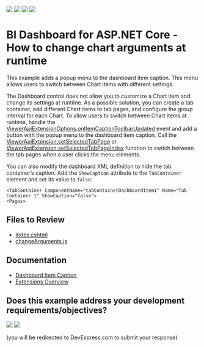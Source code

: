 <!-- default badges list -->
![](https://img.shields.io/endpoint?url=https://codecentral.devexpress.com/api/v1/VersionRange/349487138/24.2.1%2B)
[![](https://img.shields.io/badge/Open_in_DevExpress_Support_Center-FF7200?style=flat-square&logo=DevExpress&logoColor=white)](https://supportcenter.devexpress.com/ticket/details/T983685)
[![](https://img.shields.io/badge/📖_How_to_use_DevExpress_Examples-e9f6fc?style=flat-square)](https://docs.devexpress.com/GeneralInformation/403183)
[![](https://img.shields.io/badge/💬_Leave_Feedback-feecdd?style=flat-square)](#does-this-example-address-your-development-requirementsobjectives)
<!-- default badges end -->

# BI Dashboard for ASP.NET Core - How to change chart arguments at runtime

This example adds a popup menu to the dashboard item caption. This menu allows users to switch between Chart items with different settings.

The Dashboard control does not allow you to customize a Chart item and change its settings at runtime. As a possible solution, you can create a tab container, add different Chart items to tab pages, and configure the group interval for each Chart. To allow users to switch between Chart items at runtime, handle the [ViewerApiExtensionOptions.onItemCaptionToolbarUpdated ](https://docs.devexpress.com/Dashboard/js-DevExpress.Dashboard.ViewerApiExtensionOptions#js_devexpress_dashboard_viewerapiextensionoptions_onitemcaptiontoolbarupdated) event and add a button with the popup menu to the dashboard item caption. Call the [ViewerApiExtension.setSelectedTabPage](https://docs.devexpress.com/Dashboard/js-DevExpress.Dashboard.ViewerApiExtension#js_devexpress_dashboard_viewerapiextension_setselectedtabpage_tabpagename_) or [ViewerApiExtension.setSelectedTabPageIndex](https://docs.devexpress.com/Dashboard/js-DevExpress.Dashboard.ViewerApiExtension#js_devexpress_dashboard_viewerapiextension_setselectedtabpageindex_tabcontainername_index_) function to switch between the tab pages when a user clicks the menu elements.

You can also modify the dashboard XML definition to hide the tab container’s caption. Add the `ShowCaption` attribute to the `TabContainer` element and set its value to `false`:

```
<TabContainer ComponentName="tabContainerDashboardItem1" Name="Tab Container 1" ShowCaption="false">
<Pages>
```

## Files to Review

* [Index.cshtml](./CS/NetCoreDashboardApp/Pages/Index.cshtml)
* [changeArguments.js](./CS/NetCoreDashboardApp/wwwroot/js/changeArguments.js)

## Documentation

- [Dashboard Item Caption](https://docs.devexpress.com/Dashboard/117384/web-dashboard/ui-elements-and-customization/ui-elements/dashboard-item-caption)
- [Extensions Overview](https://docs.devexpress.com/Dashboard/117543/web-dashboard/ui-elements-and-customization/extensions-overview)
<!-- feedback -->
## Does this example address your development requirements/objectives?

[<img src="https://www.devexpress.com/support/examples/i/yes-button.svg"/>](https://www.devexpress.com/support/examples/survey.xml?utm_source=github&utm_campaign=asp-net-core-dashboard-change-chart-arguments&~~~was_helpful=yes) [<img src="https://www.devexpress.com/support/examples/i/no-button.svg"/>](https://www.devexpress.com/support/examples/survey.xml?utm_source=github&utm_campaign=asp-net-core-dashboard-change-chart-arguments&~~~was_helpful=no)

(you will be redirected to DevExpress.com to submit your response)
<!-- feedback end -->
